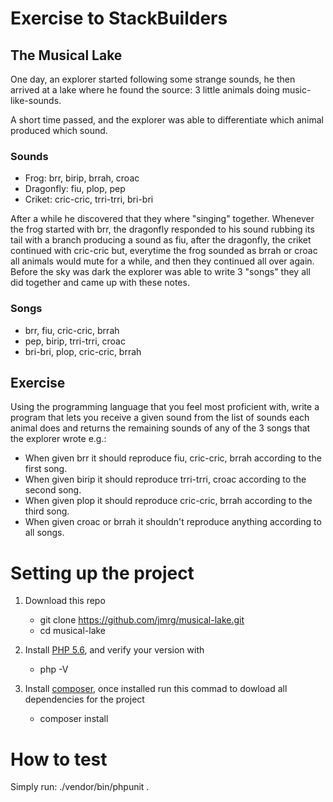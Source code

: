 # Exercise to StackBuilders

## The Musical Lake

One day, an explorer started following some strange sounds, he then arrived at a lake where he found the source: 3 little animals doing music-like-sounds.

A short time passed, and the explorer was able to differentiate which animal produced which sound.

### Sounds

- Frog: brr, birip, brrah, croac
- Dragonfly: fiu, plop, pep
- Criket: cric-cric, trri-trri, bri-bri

After a while he discovered that they where "singing" together. Whenever the frog started with brr, the dragonfly responded to his sound rubbing its tail with a branch producing a sound as fiu, after the dragonfly, the criket continued with cric-cric but, everytime the frog sounded as brrah or croac all animals would mute for a while, and then they continued all over again. Before the sky was dark the explorer was able to write 3 "songs" they all did together and came up with these notes.

### Songs

- brr, fiu, cric-cric, brrah
- pep, birip, trri-trri, croac
- bri-bri, plop, cric-cric, brrah


## Exercise

Using the programming language that you feel most proficient with, write a program that lets you receive a given sound from the list of sounds each animal does and returns the remaining sounds of any of the 3 songs that the explorer wrote e.g.:

- When given brr it should reproduce fiu, cric-cric, brrah according to the first song.
- When given birip it should reproduce trri-trri, croac according to the second song.
- When given plop it should reproduce cric-cric, brrah according to the third song.
- When given croac or brrah it shouldn't reproduce anything according to all songs.


# Setting up the project
1. Download this repo
    - git clone https://github.com/jmrg/musical-lake.git
    - cd musical-lake
   
2. Install [PHP 5.6](http://php.net/downloads.php]), and verify your version with
    - php -V
   
3. Install [composer](https://getcomposer.org/download/), once installed run this commad to dowload all dependencies for the project
    - composer install
   
# How to test
Simply run:
./vendor/bin/phpunit .
